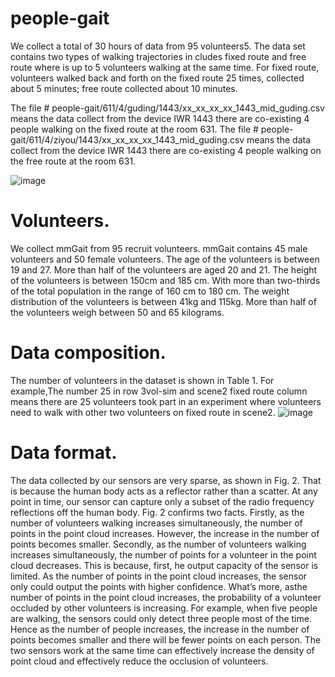 # people-gait

  We collect a total of 30 hours of data from 95 volunteers5. The data set contains two types of walking trajectories in cludes fixed route and free route where is up to 5 volunteers walking at the same time. For fixed route, volunteers walked back and forth on the fixed route 25 times, collected about 5 minutes; free route collected about 10 minutes.
  
The file # people-gait/611/4/guding/1443/xx_xx_xx_xx_1443_mid_guding.csv means the data collect from the device IWR 1443 there are co-existing 4 people walking on the fixed route at the room 631.
The file # people-gait/611/4/ziyou/1443/xx_xx_xx_xx_1443_mid_guding.csv means the data collect from the device IWR 1443 there are co-existing 4 people walking on the free route at the room 631.

![image](https://github.com/mmGait/people-gait/blob/master/people.jpeg)
 # Volunteers.
  We collect mmGait from 95 recruit volunteers. mmGait contains 45 male volunteers and 50 female volunteers. The age of the volunteers is between 19 and 27. More than half of the volunteers are aged 20 and 21. The height of the volunteers is between 150cm and 185 cm. With more than two-thirds of the total population in the range of 160 cm to 180 cm. The weight distribution of the volunteers is between 41kg and 115kg. More than half of the volunteers weigh between 50 and 65 kilograms.

 # Data composition. 
  The number of volunteers in the dataset is shown in Table 1. For example,The number 25 in row 3vol-sim and scene2 fixed route column means there are 25 volunteers took part in an experiment where volunteers need to walk with other two volunteers on fixed route in scene2.
  ![image](https://github.com/mmGait/people-gait/blob/master/point.jpg)
 # Data format. 
  The data collected by our sensors are very sparse, as shown in Fig. 2. That is because the human body acts as a reflector rather than a scatter. At any point in time, our sensor can capture only a subset of the radio frequency reflections off the human body. Fig. 2 confirms two facts. Firstly, as the number of volunteers walking increases simultaneously, the number of points in the point cloud increases. However, the increase in the number of points becomes smaller. Secondly, as the number of volunteers walking increases simultaneously, the number of points for a volunteer in the point cloud decreases. This is because, first, he output capacity of the sensor is limited. As the number of points in the point cloud increases, the sensor only could output the points with higher confidence. What’s more, asthe number of points in the point cloud increases, the probability of a volunteer occluded by other volunteers is increasing. For example, when five people are walking, the sensors could only detect three people most of the time. Hence as the number of people increases, the increase in the number of points becomes smaller and there will be fewer points on each person. The two sensors work at the same time can effectively increase the density of point cloud and effectively reduce the occlusion of volunteers.
